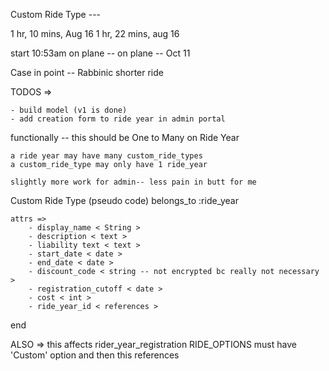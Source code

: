 Custom Ride Type ---

1 hr, 10 mins, Aug 16
1 hr, 22 mins, aug 16

start 10:53am on plane  -- on plane  -- Oct 11


Case in point -- 
Rabbinic shorter ride 

TODOS => 

	- build model (v1 is done)
	- add creation form to ride year in admin portal


functionally -- this should be One to Many on Ride Year

	a ride year may have many custom_ride_types
	a custom_ride_type may only have 1 ride_year

	slightly more work for admin-- less pain in butt for me

Custom Ride Type (pseudo code)
	belongs_to :ride_year

	attrs => 
		- display_name < String >
		- description < text >
		- liability text < text > 
		- start_date < date >
		- end_date < date >
		- discount_code < string -- not encrypted bc really not necessary >
		- registration_cutoff < date >
		- cost < int > 
		- ride_year_id < references >

end

ALSO => 
	this affects rider_year_registration 
	RIDE_OPTIONS must have 'Custom' option 
	and then this references 
